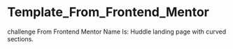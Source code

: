 # Template_From_Frontend_Mentor
challenge From Frontend Mentor Name Is: Huddle landing page with curved sections.
